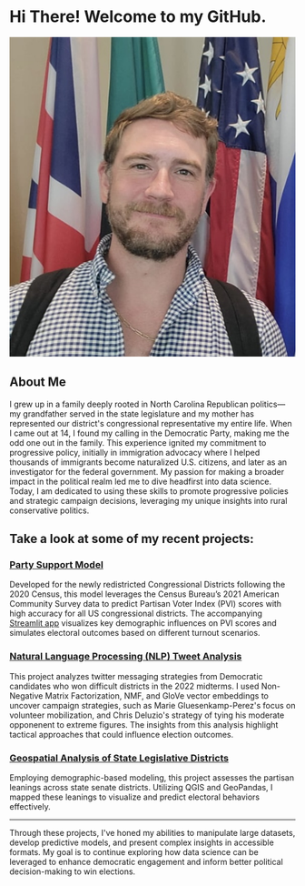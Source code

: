# Hi There! Welcome to my GitHub.

![Sam](https://github.com/samforwill/samforwill/blob/main/United%20Nations.jpg)

## About Me

I grew up in a family deeply rooted in North Carolina Republican politics— my grandfather served in the state legislature and my mother has represented our district's congressional representative my entire life. When I came out at 14, I found my calling in the Democratic Party, making me the odd one out in the family. This experience ignited my commitment to progressive policy, initially in immigration advocacy where I helped thousands of immigrants become naturalized U.S. citizens, and later as an investigator for the federal government. My passion for making a broader impact in the political realm led me to dive headfirst into data science. Today, I am dedicated to using these skills to promote progressive policies and strategic campaign decisions, leveraging my unique insights into rural conservative politics.

## Take a look at some of my recent projects:

### [Party Support Model](https://github.com/samforwill/2024Strategies)
Developed for the newly redistricted Congressional Districts following the 2020 Census, this model leverages the Census Bureau’s 2021 American Community Survey data to predict Partisan Voter Index (PVI) scores with high accuracy for all US congressional districts. The accompanying [Streamlit app](https://2022midterms.streamlit.app) visualizes key demographic influences on PVI scores and simulates electoral outcomes based on different turnout scenarios.

### [Natural Language Processing (NLP) Tweet Analysis](https://github.com/samforwill/District-Insights)
This project analyzes twitter messaging strategies from Democratic candidates who won difficult districts in the 2022 midterms. I used Non-Negative Matrix Factorization, NMF, and GloVe vector embeddings to uncover campaign strategies, such as Marie Gluesenkamp-Perez's focus on volunteer mobilization, and Chris Deluzio's strategy of tying his moderate opponenent to extreme figures. The insights from this analysis highlight tactical approaches that could influence election outcomes.

### [Geospatial Analysis of State Legislative Districts](https://github.com/samforwill/State-Legislative-Districts-PVI)
Employing demographic-based modeling, this project assesses the partisan leanings across state senate districts. Utilizing QGIS and GeoPandas, I mapped these leanings to visualize and predict electoral behaviors effectively.

---

Through these projects, I've honed my abilities to manipulate large datasets, develop predictive models, and present complex insights in accessible formats. My goal is to continue exploring how data science can be leveraged to enhance democratic engagement and inform better political decision-making to win elections.
